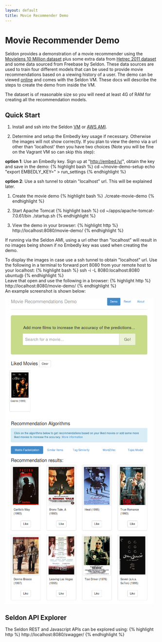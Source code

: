 ```yaml
---
layout: default
title: Movie Recommender Demo
---
```


# Movie Recommender Demo
Seldon provides a demonstration of a movie recommender using the [Movielens 10 Million dataset](http://grouplens.org/datasets/movielens/) plus some extra data from [Hetrec 2011 dataset](http://grouplens.org/datasets/hetrec-2011/) and some data sourced from Freebase by Seldon. These data sources are used to train four different models that can be used to provide movie recommendations based on a viewing history of a user. The demo can be viewed [online](http://www.seldon.io/movie-demo/) and comes with the Seldon VM. These docs will describe the steps to create the demo from inside the VM.

The dataset is of reasonable size so you will need at least 4G of RAM for creating all the recommendation models.


## Quick Start

1. Install and ssh into the Seldon [VM](vm.html) or [AWS AMI](vm-aws.html).

1. Determine and setup the Embedly key usage if necessary. Otherwise the images will not show correctly.
If you plan to view the demo via a url other than 'localhost' then you have two choices (Note you will be fine on the Vagrant VM so can skip this step):

**option 1**: Use an Embedly key.
Sign up at "http://embed.ly/", obtain the key and save in the demo:
{% highlight bash %}
cd ~/movie-demo-setup
echo "export EMBEDLY_KEY=<your-key>" > run_settings
{% endhighlight %}        

**option 2**: Use a ssh tunnel to obtain "localhost" url. This will be explained later.

1. Create the movie demo
{% highlight bash %}
./create-movie-demo
{% endhighlight %}

1. Start Apache Tomcat 
{% highlight bash %}
cd ~/apps/apache-tomcat-7.0.61/bin
./startup.sh
{% endhighlight %}        

1. View the demo in your browser:
{% highlight http %}
        http://localhost:8080/movie-demo/
{% endhighlight %}        

If running via the Seldon AMI, using a url other than "localhost" will result in no images being shown if no Embedly key was used when creating the demo.

To display the images in case use a ssh tunnel to obtain "localhost" url. Use the following in a terminal to forward port 8080 from your remote host to your localhost:
{% highlight bash %}
ssh -i <path-to-your-pem-file> -L 8080:localhost:8080 ubuntu@<your-remote-host>
{% endhighlight %}        
Leave that open and use the following in a browser:
{% highlight http %}
http://localhost:8080/movie-demo/
{% endhighlight %}        
An example screenshot is shown below:

![Movie Demo](/img/movie-demo.png)

## Seldon API Explorer
The Seldon REST and Javascript APIs can be explored using:
{% highlight http %}
        http://localhost:8080/swagger/
{% endhighlight %}        


